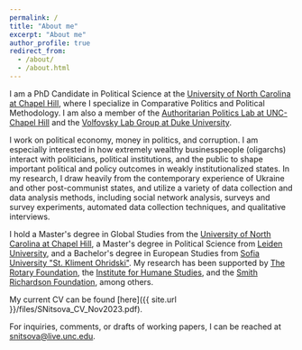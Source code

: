 ```yaml
---
permalink: /
title: "About me"
excerpt: "About me"
author_profile: true
redirect_from: 
  - /about/
  - /about.html
---
```


I am a PhD Candidate in Political Science at the [University of North Carolina at Chapel Hill](https://www.unc.edu/), where I specialize in Comparative Politics and Political Methodology. I am also a member of the [Authoritarian Politics Lab at UNC-Chapel Hill](https://tarheels.live/applab/) and the [Volfovsky Lab Group at Duke University](https://volfovsky.github.io/labgroup/).

I work on political economy, money in politics, and corruption. I am especially interested in how extremely wealthy businesspeople (oligarchs) interact with politicians, political institutions, and the public to shape important political and policy outcomes in weakly institutionalized states. In my research, I draw heavily from the contemporary experience of Ukraine and other post-communist states, and utilize a variety of data collection and data analysis methods, including social network analysis, surveys and survey experiments, automated data collection techniques, and qualitative interviews.

I hold a Master's degree in Global Studies from the [University of North Carolina at Chapel Hill](https://www.unc.edu/), a Master's degree in Political Science from [Leiden University](https://www.universiteitleiden.nl/en), and a Bachelor's degree in European Studies from [Sofia University "St. Kliment Ohridski"](https://www.uni-sofia.bg/index.php/bul). My research has been supported by [The Rotary Foundation](https://www.rotary.org/en/our-programs/peace-fellowships?gclid=CjwKCAjwjOunBhB4EiwA94JWsHRVl6Vf-xC2qs7aLQw4613ZQUT1oG-1ERtE7Q4ih2YfZXogzKIgcRoCMM8QAvD_BwE), the [Institute for Humane Studies](https://www.theihs.org/), and the [Smith Richardson Foundation](https://www.srf.org/), among others.

My current CV can be found [here]({{ site.url }}/files/SNitsova_CV_Nov2023.pdf).

For inquiries, comments, or drafts of working papers, I can be reached at [snitsova@live.unc.edu](mailto:snitsova@live.unc.edu).